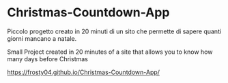 # Christmas-Countdown-App

Piccolo progetto creato in 20 minuti di un sito che permette di sapere quanti giorni mancano a natale.

Small Project created in 20 minutes of a site that allows you to know how many days before Christmas

https://frosty04.github.io/Christmas-Countdown-App/
